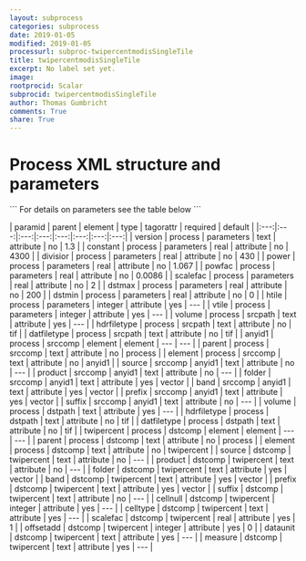 ```yaml
---
layout: subprocess
categories: subprocess
date: 2019-01-05
modified: 2019-01-05
processurl: subproc-twipercentmodisSingleTile
title: twipercentmodisSingleTile
excerpt: No label set yet.
image: 
rootprocid: Scalar
subprocid: twipercentmodisSingleTile
author: Thomas Gumbricht
comments: True
share: True
---
```


<h1 class='foot-description'>Process XML structure and parameters</h1>
```
For details on parameters see the table below
<?xml version="1.0" ?>
<process>
  <!--Generated from python-->
  <userproj plotid="yourplotid" projectid="yourprojectid" siteid="yoursiteid" system="systemid" tractid="yourtractid" userid="youruserid"/>
  <period endday="DD" endmonth="MM" endyear="YYYY" seasonendday="DD" seasonendmonth="MM" seasonstartday="DD" seasonstartmonth="MM" startday="DD" startmonth="MM" startyear="YYYY" timestep="timestep"/>
  <parameters constant="xyz.abc" divisior="xyz.abc" dstmax="xyz.abc" dstmin="xyz.abc" htile="xyz" power="xyz.abc" powfac="xyz.abc" scalefac="xyz.abc" version="txtstring" vtile="xyz"/>
  <srcpath datfiletype="txtstring" hdrfiletype="txtstring" volume="txtstring"/>
  <srccomp element="txtstring" parent="txtstring">
    <anyid1 band="txtstring" folder="txtstring" prefix="txtstring" product="txtstring" source="txtstring" suffix="txtstring"/>
  </srccomp>
  <dstpath datfiletype="txtstring" hdrfiletype="txtstring" volume="txtstring"/>
  <dstcomp element="txtstring" parent="txtstring">
    <twipercent band="txtstring" cellnull="xyz" celltype="txtstring" dataunit="txtstring" folder="txtstring" measure="txtstring" offsetadd="xyz" prefix="txtstring" product="txtstring" scalefac="xyz.abc" source="txtstring" suffix="txtstring"/>
  </dstcomp>
</process>
```

| paramid | parent | element | type | tagorattr | required | default |
|:---:|:---:|:---:|:---:|:---:|:---:|:---:|:---:|
| version | process | parameters | text | attribute | no | 1.3 |
| constant | process | parameters | real | attribute | no | 4300 |
| divisior | process | parameters | real | attribute | no | 430 |
| power | process | parameters | real | attribute | no | 1.067 |
| powfac | process | parameters | real | attribute | no | 0.0086 |
| scalefac | process | parameters | real | attribute | no | 2 |
| dstmax | process | parameters | real | attribute | no | 200 |
| dstmin | process | parameters | real | attribute | no | 0 |
| htile | process | parameters | integer | attribute | yes | --- |
| vtile | process | parameters | integer | attribute | yes | --- |
| volume | process | srcpath | text | attribute | yes | --- |
| hdrfiletype | process | srcpath | text | attribute | no | tif |
| datfiletype | process | srcpath | text | attribute | no | tif |
| anyid1 | process | srccomp | element | element | --- | --- |
| parent | process | srccomp | text | attribute | no | process |
| element | process | srccomp | text | attribute | no | anyid1 |
| source | srccomp | anyid1 | text | attribute | no | --- |
| product | srccomp | anyid1 | text | attribute | no | --- |
| folder | srccomp | anyid1 | text | attribute | yes | vector |
| band | srccomp | anyid1 | text | attribute | yes | vector |
| prefix | srccomp | anyid1 | text | attribute | yes | vector |
| suffix | srccomp | anyid1 | text | attribute | no | --- |
| volume | process | dstpath | text | attribute | yes | --- |
| hdrfiletype | process | dstpath | text | attribute | no | tif |
| datfiletype | process | dstpath | text | attribute | no | tif |
| twipercent | process | dstcomp | element | element | --- | --- |
| parent | process | dstcomp | text | attribute | no | process |
| element | process | dstcomp | text | attribute | no | twipercent |
| source | dstcomp | twipercent | text | attribute | no | --- |
| product | dstcomp | twipercent | text | attribute | no | --- |
| folder | dstcomp | twipercent | text | attribute | yes | vector |
| band | dstcomp | twipercent | text | attribute | yes | vector |
| prefix | dstcomp | twipercent | text | attribute | yes | vector |
| suffix | dstcomp | twipercent | text | attribute | no | --- |
| cellnull | dstcomp | twipercent | integer | attribute | yes | --- |
| celltype | dstcomp | twipercent | text | attribute | yes | --- |
| scalefac | dstcomp | twipercent | real | attribute | yes | 1 |
| offsetadd | dstcomp | twipercent | integer | attribute | yes | 0 |
| dataunit | dstcomp | twipercent | text | attribute | yes | --- |
| measure | dstcomp | twipercent | text | attribute | yes | --- |

